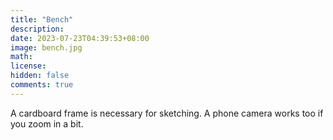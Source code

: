 ```yaml
---
title: "Bench"
description: 
date: 2023-07-23T04:39:53+08:00
image: bench.jpg 
math: 
license: 
hidden: false
comments: true
---
```

A cardboard frame is necessary for sketching. A phone camera works too if you zoom in a bit.
